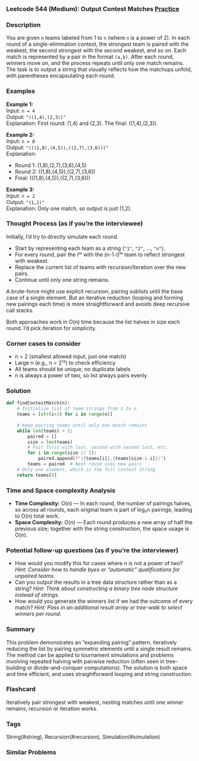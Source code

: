 ### Leetcode 544 (Medium): Output Contest Matches [Practice](https://leetcode.com/problems/output-contest-matches)

### Description  
You are given `n` teams labeled from 1 to `n` (where `n` is a power of 2). In each round of a single-elimination contest, the strongest team is paired with the weakest, the second strongest with the second weakest, and so on. Each match is represented by a pair in the format `(a,b)`. After each round, winners move on, and the process repeats until only one match remains. The task is to output a string that visually reflects how the matchups unfold, with parentheses encapsulating each round.

### Examples  

**Example 1:**  
Input: `n = 4`  
Output: `"((1,4),(2,3))"`  
Explanation: First round: (1,4) and (2,3). The final: ((1,4),(2,3)).  

**Example 2:**  
Input: `n = 8`  
Output: `"(((1,8),(4,5)),((2,7),(3,6)))"`  
Explanation:  
- Round 1: (1,8),(2,7),(3,6),(4,5)  
- Round 2: ((1,8),(4,5)),((2,7),(3,6))  
- Final: (((1,8),(4,5)),((2,7),(3,6)))  

**Example 3:**  
Input: `n = 2`  
Output: `"(1,2)"`  
Explanation: Only one match, so output is just (1,2).

### Thought Process (as if you’re the interviewee)  
Initially, I’d try to directly simulate each round.  
- Start by representing each team as a string (`"1"`, `"2"`, …, `"n"`).
- For every round, pair the iᵗʰ with the (n-1-i)ᵗʰ team to reflect strongest with weakest.
- Replace the current list of teams with recursion/iteration over the new pairs.
- Continue until only one string remains.

A brute-force might use explicit recursion, pairing sublists until the base case of a single element. But an iterative reduction (looping and forming new pairings each time) is more straightforward and avoids deep recursive call stacks.

Both approaches work in O(n) time because the list halves in size each round. I’d pick iteration for simplicity.

### Corner cases to consider  
- n = 2 (smallest allowed input, just one match)
- Large n (e.g., n = 2¹²) to check efficiency
- All teams should be unique; no duplicate labels
- n is always a power of two, so list always pairs evenly

### Solution

```python
def findContestMatch(n):
    # Initialize list of team strings from 1 to n
    teams = [str(i+1) for i in range(n)]
    
    # Keep pairing teams until only one match remains
    while len(teams) > 1:
        paired = []
        size = len(teams)
        # Pair first with last, second with second last, etc.
        for i in range(size // 2):
            paired.append(f"({teams[i]},{teams[size-1-i]})")
        teams = paired  # Next round uses new pairs
    # Only one element, which is the full contest string
    return teams[0]
```

### Time and Space complexity Analysis  

- **Time Complexity:** O(n) — In each round, the number of pairings halves, so across all rounds, each original team is part of log₂n pairings, leading to O(n) total work.
- **Space Complexity:** O(n) — Each round produces a new array of half the previous size; together with the string construction, the space usage is O(n).

### Potential follow-up questions (as if you’re the interviewer)  

- How would you modify this for cases where n is not a power of two?
  *Hint: Consider how to handle byes or “automatic” qualifications for unpaired teams.*
- Can you output the results in a tree data structure rather than as a string?
  *Hint: Think about constructing a binary tree node structure instead of strings.*
- How would you generate the winners list if we had the outcome of every match?
  *Hint: Pass in an additional result array or tree-walk to select winners per round.*

### Summary
This problem demonstrates an “expanding pairing” pattern, iteratively reducing the list by pairing symmetric elements until a single result remains. The method can be applied to tournament simulations and problems involving repeated halving with pairwise reduction (often seen in tree-building or divide-and-conquer computations). The solution is both space and time efficient, and uses straightforward looping and string construction.


### Flashcard
Iteratively pair strongest with weakest, nesting matches until one winner remains; recursion or iteration works.

### Tags
String(#string), Recursion(#recursion), Simulation(#simulation)

### Similar Problems
